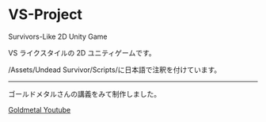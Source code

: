 # VS-Project

Survivors-Like 2D Unity Game

VS ライクスタイルの 2D ユニティゲームです。

/Assets/Undead Survivor/Scripts/に日本語で注釈を付けています。

---

ゴールドメタルさんの講義をみて制作しました。

[Goldmetal Youtube](https://www.youtube.com/@goldmetal)
